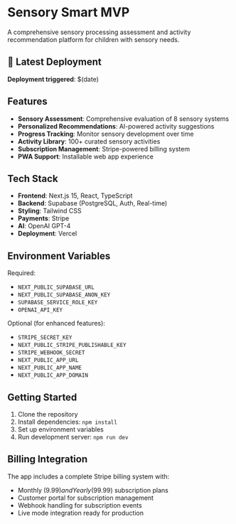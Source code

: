 # Sensory Smart MVP

A comprehensive sensory processing assessment and activity recommendation platform for children with sensory needs.

## 🚀 Latest Deployment
**Deployment triggered**: $(date)

## Features

- **Sensory Assessment**: Comprehensive evaluation of 8 sensory systems
- **Personalized Recommendations**: AI-powered activity suggestions
- **Progress Tracking**: Monitor sensory development over time
- **Activity Library**: 100+ curated sensory activities
- **Subscription Management**: Stripe-powered billing system
- **PWA Support**: Installable web app experience

## Tech Stack

- **Frontend**: Next.js 15, React, TypeScript
- **Backend**: Supabase (PostgreSQL, Auth, Real-time)
- **Styling**: Tailwind CSS
- **Payments**: Stripe
- **AI**: OpenAI GPT-4
- **Deployment**: Vercel

## Environment Variables

Required:
- `NEXT_PUBLIC_SUPABASE_URL`
- `NEXT_PUBLIC_SUPABASE_ANON_KEY`
- `SUPABASE_SERVICE_ROLE_KEY`
- `OPENAI_API_KEY`

Optional (for enhanced features):
- `STRIPE_SECRET_KEY`
- `NEXT_PUBLIC_STRIPE_PUBLISHABLE_KEY`
- `STRIPE_WEBHOOK_SECRET`
- `NEXT_PUBLIC_APP_URL`
- `NEXT_PUBLIC_APP_NAME`
- `NEXT_PUBLIC_APP_DOMAIN`

## Getting Started

1. Clone the repository
2. Install dependencies: `npm install`
3. Set up environment variables
4. Run development server: `npm run dev`

## Billing Integration

The app includes a complete Stripe billing system with:
- Monthly ($9.99) and Yearly ($99.99) subscription plans
- Customer portal for subscription management
- Webhook handling for subscription events
- Live mode integration ready for production
